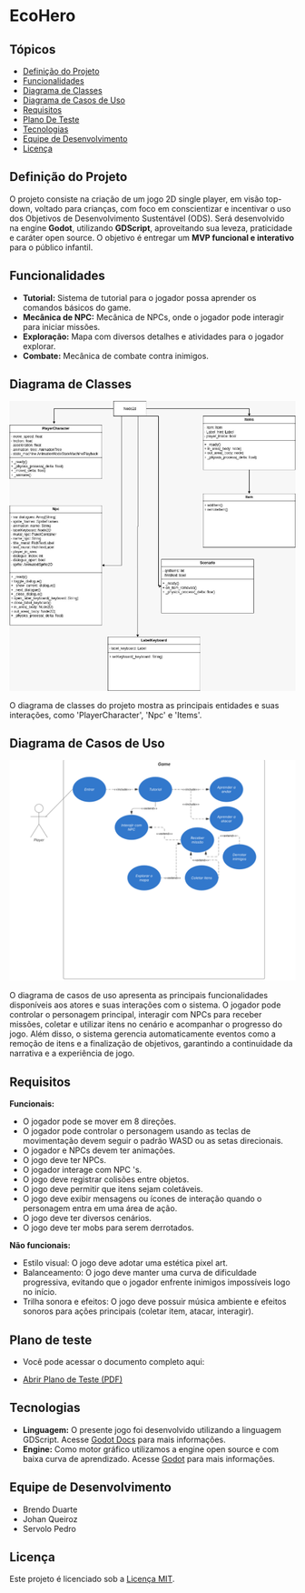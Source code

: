 # EcoHero

## Tópicos

- [Definição do Projeto](#definição-do-projeto)
- [Funcionalidades](#funcionalidades)
- [Diagrama de Classes](#diagrama-de-classes)
- [Diagrama de Casos de Uso](#diagrama-de-casos-de-uso)
- [Requisitos](#requisitos)
- [Plano De Teste](#plano-de-teste)
- [Tecnologias](#tecnologias)
- [Equipe de Desenvolvimento](#equipe-de-desenvolvimento)
- [Licença](#licença)

## Definição do Projeto

O projeto consiste na criação de um jogo 2D single player, em visão top-down, voltado para crianças, com foco em conscientizar e incentivar o uso dos Objetivos de Desenvolvimento Sustentável (ODS). Será desenvolvido na engine **Godot**, utilizando **GDScript**, aproveitando sua leveza, praticidade e caráter open source. O objetivo é entregar um **MVP funcional e interativo** para o público infantil.

## Funcionalidades

- **Tutorial:** Sistema de tutorial para o jogador possa aprender os comandos básicos do game.
- **Mecânica de NPC:** Mecânica de NPCs, onde o jogador pode interagir para iniciar missões.
- **Exploração:** Mapa com diversos detalhes e atividades para o jogador explorar.
- **Combate:** Mecânica de combate contra inimigos.

## Diagrama de Classes

![Diagrama de Classes](/images/diagrama.jpeg)

O diagrama de classes do projeto mostra as principais entidades e suas interações, como 'PlayerCharacter', 'Npc' e 'Items'.

## Diagrama de Casos de Uso

![Diagrama de Casos de Uso](/images/Diagrama%20de%20caso%20de%20uso.png)

O diagrama de casos de uso apresenta as principais funcionalidades disponíveis aos atores e suas interações com o sistema. O jogador pode controlar o personagem principal, interagir com NPCs para receber missões, coletar e utilizar itens no cenário e acompanhar o progresso do jogo. Além disso, o sistema gerencia automaticamente eventos como a remoção de itens e a finalização de objetivos, garantindo a continuidade da narrativa e a experiência de jogo.

## Requisitos

**Funcionais:**

- O jogador pode se mover em 8 direções.
- O jogador pode controlar o personagem usando as teclas de movimentação devem seguir o padrão WASD ou as setas direcionais.
- O jogador e NPCs devem ter animações.
- O jogo deve ter NPCs.
- O jogador interage com NPC 's.
- O jogo deve registrar colisões entre objetos.
- O jogo deve permitir que itens sejam coletáveis.
- O jogo deve exibir mensagens ou ícones de interação quando o personagem entra em uma área de ação.
- O jogo deve ter diversos cenários.
- O jogo deve ter mobs para serem derrotados.

**Não funcionais:**

- Estilo visual: O jogo deve adotar uma estética pixel art.
- Balanceamento: O jogo deve manter uma curva de dificuldade progressiva, evitando que o jogador enfrente inimigos impossíveis logo no início.
- Trilha sonora e efeitos: O jogo deve possuir música ambiente e efeitos sonoros para ações principais (coletar item, atacar, interagir).

## Plano de teste

- Você pode acessar o documento completo aqui:

- [Abrir Plano de Teste (PDF)](./Plano_de_teste.pdf)


## Tecnologias

- **Linguagem:** O presente jogo foi desenvolvido utilizando a linguagem GDScript. Acesse [Godot Docs](https://docs.godotengine.org/pt-br/4.x/tutorials/scripting/gdscript/gdscript_basics.html) para mais informações.
- **Engine:** Como motor gráfico utilizamos a engine open source e com baixa curva de aprendizado. Acesse [Godot](https://godotengine.org/) para mais informações.

## Equipe de Desenvolvimento

- Brendo Duarte
- Johan Queiroz
- Servolo Pedro

## Licença

Este projeto é licenciado sob a [Licença MIT](LICENSE).
